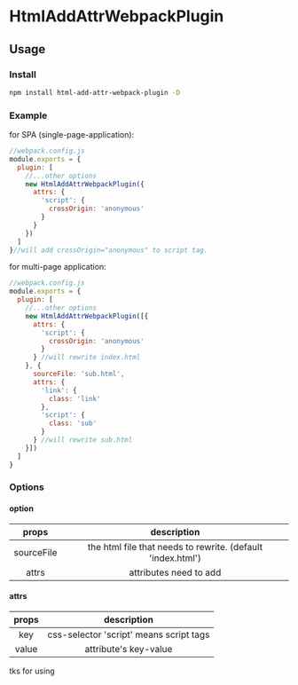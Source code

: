 # HtmlAddAttrWebpackPlugin

## Usage

### Install

```sh
npm install html-add-attr-webpack-plugin -D
```

### Example

for SPA (single-page-application):

```js
//webpack.config.js
module.exports = {
  plugin: [
    //...other options
    new HtmlAddAttrWebpackPlugin({
      attrs: {
        'script': {
          crossOrigin: 'anonymous'
        }
      }
    })
  ]
}//will add crossOrigin="anonymous" to script tag.
```

for multi-page application:

```js
//webpack.config.js
module.exports = {
  plugin: [
    //...other options
    new HtmlAddAttrWebpackPlugin([{
      attrs: {
        'script': {
          crossOrigin: 'anonymous'
        }
      } //will rewrite index.html
    }, {
      sourceFile: 'sub.html',
      attrs: {
        'link': {
          class: 'link'
        },
        'script': {
          class: 'sub'
        }
      } //will rewrite sub.html
    }])
  ]
}
```

### Options

#### option

|props|description|
|:-:|:-:|
|sourceFile|the html file that needs to rewrite. (default 'index.html')|
|attrs|attributes need to add|

#### attrs

|props|description|
|:-:|:-:|
|key|css-selector 'script' means script tags|
|value|attribute's key-value|

tks for using
